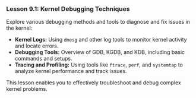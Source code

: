 ### Lesson 9.1: Kernel Debugging Techniques
Explore various debugging methods and tools to diagnose and fix issues in the kernel:
   - **Kernel Logs:** Using `dmesg` and other log tools to monitor kernel activity and locate errors.
   - **Debugging Tools:** Overview of GDB, KGDB, and KDB, including basic commands and setups.
   - **Tracing and Profiling:** Using tools like `ftrace`, `perf`, and `systemtap` to analyze kernel performance and track issues.

   This lesson enables you to effectively troubleshoot and debug complex kernel problems.
